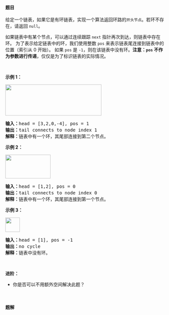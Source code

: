 #### 题目
<p>给定一个链表，如果它是有环链表，实现一个算法返回环路的<code>开头节点</code>。若环不存在，请返回 <code>null</code>。</p>

<p>如果链表中有某个节点，可以通过连续跟踪 <code>next</code> 指针再次到达，则链表中存在环。 为了表示给定链表中的环，我们使用整数 <code>pos</code> 来表示链表尾连接到链表中的位置（索引从 0 开始）。 如果 <code>pos</code> 是 <code>-1</code>，则在该链表中没有环。<strong>注意：<code>pos</code> 不作为参数进行传递</strong>，仅仅是为了标识链表的实际情况。</p>

<p>&nbsp;</p>

<p><strong>示例 1：</strong></p>

<p><img alt="" src="https://assets.leetcode-cn.com/aliyun-lc-upload/uploads/2018/12/07/circularlinkedlist.png" style="height: 97px; width: 300px;" /></p>

<pre>
<strong>输入：</strong>head = [3,2,0,-4], pos = 1
<strong>输出：</strong>tail connects to node index 1
<strong>解释：</strong>链表中有一个环，其尾部连接到第二个节点。
</pre>

<p><strong>示例 2：</strong></p>

<p><img alt="" src="https://assets.leetcode-cn.com/aliyun-lc-upload/uploads/2018/12/07/circularlinkedlist_test2.png" style="height: 74px; width: 141px;" /></p>

<pre>
<strong>输入：</strong>head = [1,2], pos = 0
<strong>输出：</strong>tail connects to node index 0
<strong>解释：</strong>链表中有一个环，其尾部连接到第一个节点。
</pre>

<p><strong>示例 3：</strong></p>

<p><img alt="" src="https://assets.leetcode-cn.com/aliyun-lc-upload/uploads/2018/12/07/circularlinkedlist_test3.png" style="height: 45px; width: 45px;" /></p>

<pre>
<strong>输入：</strong>head = [1], pos = -1
<strong>输出：</strong>no cycle
<strong>解释：</strong>链表中没有环。</pre>

<p>&nbsp;</p>

<p><strong>进阶：</strong></p>

<ul>
	<li>你是否可以不用额外空间解决此题？</li>
</ul>

<p>&nbsp;</p>


 #### 题解